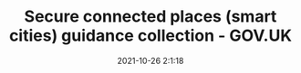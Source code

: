 ---
"title": "Secure connected places (smart cities) guidance collection - GOV.UK"
"date": "2021-10-26 2:1:18"
"feed_name": "GOOGLENEWSINDUSTRIAL"
"feed_website": "https://news.google.com/search?q=industrial%2Bincident&hl=en-US&gl=US&ceid=US:en"
"feed_rss": "https://news.google.com/rss/search?q=industrial%2Bincident&hl=en-US&gl=US&ceid=US:en"
"link": "https://www.gov.uk/government/publications/secure-connected-places-smart-cities-guidance-collection/secure-connected-places-smart-cities-guidance-collection"
"source": "{'href': 'https://www.gov.uk', 'title': 'GOV.UK'}"
"file": "_posts/2021-1-1-e90465326d31795fc08421d9ab1f3938458787d6.md"
"accident": "0"
"drilling": "0"
"dead": "0"
"injured": "0"
"arrested": "0"
"place": "unknown place"
"where": "unknown site"
"causes": "unknown"
"place_uri": "unknown place"
---